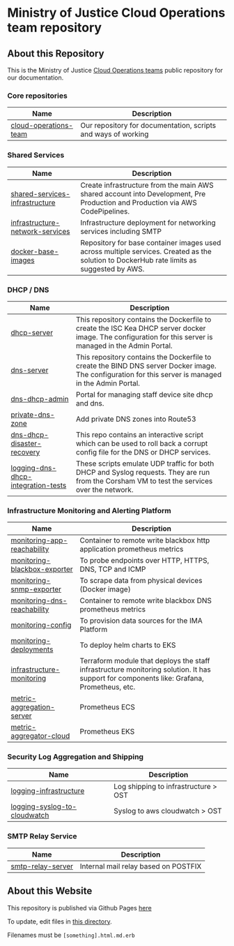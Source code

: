 # Ministry of Justice Cloud Operations team repository

## About this Repository

This is the Ministry of Justice [Cloud Operations teams](https://ministryofjustice.github.io/cloud-operations) public repository for our documentation.


### Core repositories
| Name | Description |
|-|-|
| [cloud-operations-team](https://github.com/ministryofjustice/cloud-operations) | Our repository for documentation, scripts and ways of working |

### Shared Services

| Name | Description |
|-|-|
| [shared-services-infrastructure](https://github.com/ministryofjustice/staff-device-shared-services-infrastructure) | Create infrastructure from the main AWS shared account into Development, Pre Production and Production via AWS CodePipelines. |
| [infrastructure-network-services](https://github.com/ministryofjustice/staff-infrastructure-network-services) | Infrastructure deployment for networking services including SMTP |
| [docker-base-images](https://github.com/ministryofjustice/staff-device-docker-base-images) | Repository for base container images used across multiple services. Created as the solution to DockerHub rate limits as suggested by AWS. |

### DHCP / DNS

| Name | Description |
|-|-|
| [dhcp-server](https://github.com/ministryofjustice/staff-device-dhcp-server) | This repository contains the Dockerfile to create the ISC Kea DHCP server docker image. The configuration for this server is managed in the Admin Portal. |
| [dns-server](https://github.com/ministryofjustice/staff-device-dns-server) | This repository contains the Dockerfile to create the BIND DNS server Docker image. The configuration for this server is managed in the Admin Portal. |
| [dns-dhcp-admin](https://github.com/ministryofjustice/staff-device-dns-dhcp-admin) | Portal for managing staff device site dhcp and dns. |
| [private-dns-zone](https://github.com/ministryofjustice/staff-device-private-dns-zone) | Add private DNS zones into Route53 |
| [dns-dhcp-disaster-recovery](https://github.com/ministryofjustice/staff-device-dns-dhcp-disaster-recovery) | This repo contains an interactive script which can be used to roll back a corrupt config file for the DNS or DHCP services. |
| [logging-dns-dhcp-integration-tests](ministryofjustice/staff-device-logging-dns-dhcp-integration-tests) | These scripts emulate UDP traffic for both DHCP and Syslog requests. They are run from the Corsham VM to test the services over the network. |

### Infrastructure Monitoring and Alerting Platform
| Name | Description |
|-|-|
| [monitoring-app-reachability](https://github.com/ministryofjustice/staff-infrastructure-monitoring-app-reachability) | Container to remote write blackbox http application prometheus metrics |
| [monitoring-blackbox-exporter](https://github.com/ministryofjustice/staff-infrastructure-monitoring-blackbox-exporter) | To probe endpoints over HTTP, HTTPS, DNS, TCP and ICMP |
| [monitoring-snmp-exporter](https://github.com/ministryofjustice/staff-infrastructure-monitoring-snmpexporter) | To scrape data from physical devices (Docker image) |
| [monitoring-dns-reachability](https://github.com/ministryofjustice/staff-infrastructure-monitoring-dns-reachability) | Container to remote write blackbox DNS prometheus metrics
| [monitoring-config](https://github.com/ministryofjustice/staff-infrastructure-monitoring-config) | To provision data sources for the IMA Platform
| [monitoring-deployments](https://github.com/ministryofjustice/staff-infrastructure-monitoring-deployments) | To deploy helm charts to EKS
| [infrastructure-monitoring](https://github.com/ministryofjustice/staff-infrastructure-monitoring) | Terraform module that deploys the staff infrastructure monitoring solution. It has support for components like: Grafana, Prometheus, etc.
| [metric-aggregation-server](https://github.com/ministryofjustice/staff-infrastructure-metric-aggregation-server) | Prometheus ECS
| [metric-aggregator-cloud](https://github.com/ministryofjustice/staff-infrastructure-metric-aggregator-cloud) | Prometheus EKS


### Security Log Aggregation and Shipping
| Name | Description |
|-|-|
| [logging-infrastructure](https://github.com/ministryofjustice/staff-device-logging-infrastructure) | Log shipping to infrastructure > OST
| [logging-syslog-to-cloudwatch](https://github.com/ministryofjustice/staff-device-logging-syslog-to-cloudwatch) | Syslog to aws cloudwatch > OST

### SMTP Relay Service
| Name | Description |
|-|-|
| [smtp-relay-server](https://github.com/ministryofjustice/staff-infrastructure-smtp-relay-server) | Internal mail relay based on POSTFIX

## About this Website

This repository is published via Github Pages [here](https://ministryofjustice.github.io/cloud-operations/#cloud-operations)

To update, edit files in [this directory](https://github.com/ministryofjustice/cloud-operations/tree/main/source).

Filenames must be `[something].html.md.erb`
